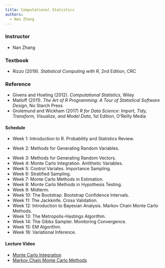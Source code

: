 ```yaml
---
title: Computational Statistics
authors:
  - Nan Zhang
---
```


### Instructor

-   Nan Zhang

### Textbook

*   Rizzo (2019). _Statistical Computing with R_, 2nd Edition, CRC

### Reference

*   Givens and Hoeting (2012). _Computational Statistics_, Wiley
*   Matloff (2011). _The Art of R Programming: A Tour of Statistical Software Design_, No Starch Press
*   Grolemund and Wickham (2017) _R for Data Science: Import, Tidy, Transform, Visualize, and Model Data_, 1st Edition, O'Reilly Media

#### Schedule

-   Week 1: Introduction to R. 
  Probability and Statistics Review.

-   Week 2: Methods for Generating Random Variables.
*   Week 3: Methods for Generating Random Vectors.
*   Week 4: Monte Carlo Integration. Antithetic Variables.
*   Week 5: Control Variates. Importance Sampling.
*   Week 6: Stratified Sampling.
*   Week 7: Monte Carlo Methods in Estimation.
*   Week 8: Monte Carlo Methods in Hypothesis Testing.
*   Week 9: Midterm.
*   Week 10: The Bootstrap. Bootstrap Confidence Intervals.
*   Week 11: The Jackknife. Cross Validation.
*   Week 12: Introduction to Bayesian Analysis. 
             Markov Chain Monte Carlo Methods.
*   Week 13: The Metropolis-Hastings Algorithm.
*   Week 14: The Gibbs Sampler. Monitoring Convergence.
*   Week 15: EM Algorithm.
*   Week 16: Variational Inference.

#### Lecture Video

*   [Monte Carlo Integration](./lecture-video/MC-integration.html)
*   [Markov Chain Monte Carlo Methods](./lecture-video/MCMC.html)